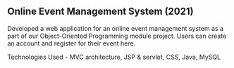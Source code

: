## Online Event Management System (2021)

Developed a web application for an online event management system as a
part of our Object-Oriented Programming module project. Users can create
an account and register for their event here.

Technologies Used - MVC architecture, JSP & servlet, CSS, Java, MySQL

